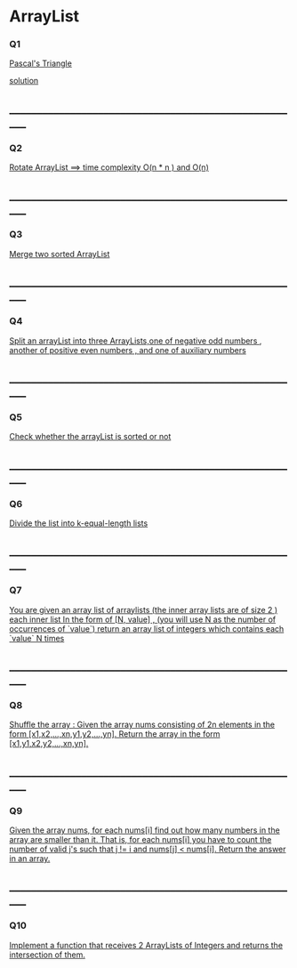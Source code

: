 # ArrayList 

<h3>Q1</h3>
<a href = "https://leetcode.com/problems/pascals-triangle/"> Pascal's Triangle</a>

<a href ="https://github.com/AbdullmenemFayez/Data-Structer-course-2022-2023/blob/main/ArrayList/solutions/solve1.java">solution</a>

<h2>_____________________________________________________</h2>
<h3>Q2</h3>


<a href ="https://github.com/AbdullmenemFayez/Data-Structer-course-2022-2023/blob/main/ArrayList/solutions/solve2.java">Rotate ArrayList ==> time complexity O(n * n ) and O(n)</a>

<h2>_____________________________________________________</h2>
<h3>Q3</h3>
<a href = "https://github.com/AbdullmenemFayez/Data-Structer-course-2022-2023/blob/main/ArrayList/solutions/solve3.java">Merge two sorted ArrayList</a>


<h2>_____________________________________________________</h2>
<h3>Q4</h3>
<a href = "https://github.com/AbdullmenemFayez/Data-Structer-course-2022-2023/blob/main/ArrayList/solutions/Q4_solution">Split an arrayList into three ArrayLists,one of negative odd numbers , another of positive even numbers , and one of auxiliary numbers </a>


<h2>_____________________________________________________</h2>

<h3>Q5</h3>

<a href = "https://github.com/AbdullmenemFayez/Data-Structer-course-2022-2023/blob/main/ArrayList/solutions/Q5.java">Check whether the arrayList is sorted or not </a>
<h2>_____________________________________________________</h2>


<h3>Q6</h3>
<a href ="https://github.com/AbdullmenemFayez/Data-Structer-course-2022-2023/blob/main/ArrayList/solutions/Q6.java">Divide the list into k-equal-length lists</a>
<h2>_____________________________________________________</h2>


<h3>Q7</h3>
<a href ="https://github.com/AbdullmenemFayez/Data-Structer-course-2022-2023/blob/main/ArrayList/solutions/Q7.java">You are given an array list of arraylists (the inner array lists are of size  2   ) each inner list In the form of  [N, value] ,   (you will use N as the number of occurrences of `value`) return an array list of integers which contains each `value` N  times</a>

<h2>_____________________________________________________</h2>


<h3>Q8</h3>
<a href ="https://github.com/AbdullmenemFayez/Data-Structer-course-2022-2023/blob/main/ArrayList/solutions/Q8.java">
Shuffle the array : Given the array nums consisting of 2n elements in the form [x1,x2,...,xn,y1,y2,...,yn].
Return the array in the form [x1,y1,x2,y2,...,xn,yn].</a>

<h2>_____________________________________________________</h2>


<h3>Q9</h3>
<a href ="https://github.com/AbdullmenemFayez/Data-Structer-course-2022-2023/blob/main/ArrayList/solutions/Q9.java">
Given the array nums, for each nums[i] find out how many numbers in the array are smaller than it. That is, for each nums[i] you have to count the number of valid j's such that j != i and nums[j] < nums[i]. Return the answer in an array.</a>

<h2>_____________________________________________________</h2>


<h3>Q10</h3>
<a href="#">
Implement a function that receives 2 ArrayLists of Integers and returns the intersection of them.
</a>
